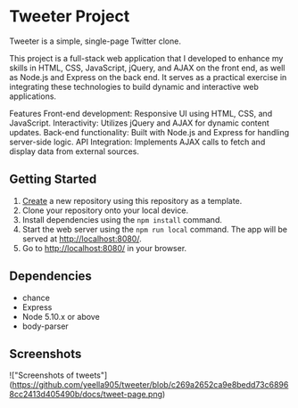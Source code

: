 # Tweeter Project

Tweeter is a simple, single-page Twitter clone.

This project is a full-stack web application that I developed to enhance my skills in HTML, CSS, JavaScript, jQuery, and AJAX on the front end, as well as Node.js and Express on the back end. It serves as a practical exercise in integrating these technologies to build dynamic and interactive web applications.

Features
Front-end development: Responsive UI using HTML, CSS, and JavaScript.
Interactivity: Utilizes jQuery and AJAX for dynamic content updates.
Back-end functionality: Built with Node.js and Express for handling server-side logic.
API Integration: Implements AJAX calls to fetch and display data from external sources.

## Getting Started

1. [Create](https://docs.github.com/en/repositories/creating-and-managing-repositories/creating-a-repository-from-a-template) a new repository using this repository as a template.
2. Clone your repository onto your local device.
3. Install dependencies using the `npm install` command.
3. Start the web server using the `npm run local` command. The app will be served at <http://localhost:8080/>.
4. Go to <http://localhost:8080/> in your browser.

## Dependencies

- chance
- Express
- Node 5.10.x or above
- body-parser

## Screenshots

!["Screenshots of tweets"] (https://github.com/yeella905/tweeter/blob/c269a2652ca9e8bedd73c68968cc2413d405490b/docs/tweet-page.png)
